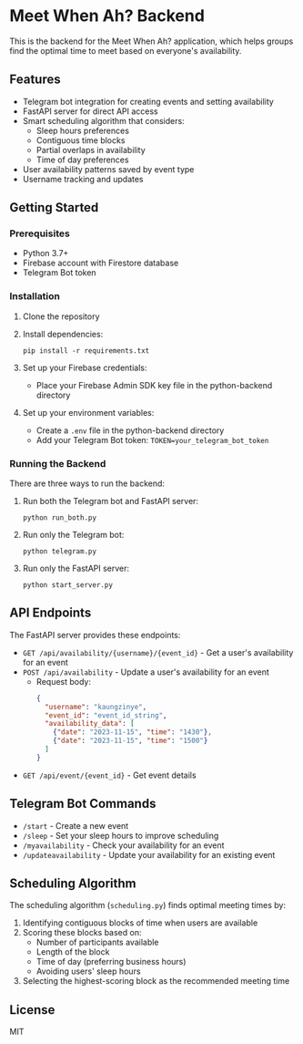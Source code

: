 # Meet When Ah? Backend

This is the backend for the Meet When Ah? application, which helps groups find the optimal time to meet based on everyone's availability.

## Features

- Telegram bot integration for creating events and setting availability
- FastAPI server for direct API access
- Smart scheduling algorithm that considers:
  - Sleep hours preferences
  - Contiguous time blocks
  - Partial overlaps in availability
  - Time of day preferences
- User availability patterns saved by event type
- Username tracking and updates

## Getting Started

### Prerequisites

- Python 3.7+
- Firebase account with Firestore database
- Telegram Bot token

### Installation

1. Clone the repository
2. Install dependencies:
   ```
   pip install -r requirements.txt
   ```
3. Set up your Firebase credentials:
   - Place your Firebase Admin SDK key file in the python-backend directory

4. Set up your environment variables:
   - Create a `.env` file in the python-backend directory
   - Add your Telegram Bot token: `TOKEN=your_telegram_bot_token`

### Running the Backend

There are three ways to run the backend:

1. Run both the Telegram bot and FastAPI server:
   ```
   python run_both.py
   ```

2. Run only the Telegram bot:
   ```
   python telegram.py
   ```

3. Run only the FastAPI server:
   ```
   python start_server.py
   ```

## API Endpoints

The FastAPI server provides these endpoints:

- `GET /api/availability/{username}/{event_id}` - Get a user's availability for an event
- `POST /api/availability` - Update a user's availability for an event
  - Request body:
    ```json
    {
      "username": "kaungzinye",
      "event_id": "event_id_string",
      "availability_data": [
        {"date": "2023-11-15", "time": "1430"},
        {"date": "2023-11-15", "time": "1500"}
      ]
    }
    ```
- `GET /api/event/{event_id}` - Get event details

## Telegram Bot Commands

- `/start` - Create a new event
- `/sleep` - Set your sleep hours to improve scheduling
- `/myavailability` - Check your availability for an event
- `/updateavailability` - Update your availability for an existing event

## Scheduling Algorithm

The scheduling algorithm (`scheduling.py`) finds optimal meeting times by:

1. Identifying contiguous blocks of time when users are available
2. Scoring these blocks based on:
   - Number of participants available
   - Length of the block
   - Time of day (preferring business hours)
   - Avoiding users' sleep hours
3. Selecting the highest-scoring block as the recommended meeting time

## License

MIT